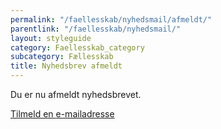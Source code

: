 ```yaml
---
permalink: "/faellesskab/nyhedsmail/afmeldt/"
parentlink: "/faellesskab/nyhedsmail/"
layout: styleguide
category: Faellesskab_category
subcategory: Fællesskab
title: Nyhedsbrev afmeldt
---
```


<div class="alert alert-success mt-5" id="newsletter-alert">
    <div class="alert-body">
        <p class="alert-text">Du er nu afmeldt nyhedsbrevet.</p>
    </div>
</div>

<p class="mt-9 mb-9 pt-0">
    <a href="/faellesskab/nyhedsmail/">Tilmeld en <span class='nowrap'>e-mailadresse</span></a>
</p>
